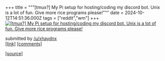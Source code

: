 +++
title = """[tmux?] My Pi setup for hosting/coding my discord bot. Unix is a lot of fun. Give more rice programs please!"""
date = 2024-10-12T14:51:36.000Z
tags = ["reddit","wm"]
+++
[![[tmux?] My Pi setup for hosting/coding my discord bot. Unix is a lot of fun. Give more rice programs please! ](https://preview.redd.it/fji4jenh9cud1.png?width=640&crop=smart&auto=webp&s=8f4195f03a7cf0633f5da470e629071e436ee0b8 "[tmux?] My Pi setup for hosting/coding my discord bot. Unix is a lot of fun. Give more rice programs please! ")](https://www.reddit.com/r/unixporn/comments/1g21t2o/tmux_my_pi_setup_for_hostingcoding_my_discord_bot/)

submitted by [/u/xhaydnx](https://www.reddit.com/user/xhaydnx)  
[\[link\]](https://i.redd.it/fji4jenh9cud1.png) [\[comments\]](https://www.reddit.com/r/unixporn/comments/1g21t2o/tmux_my_pi_setup_for_hostingcoding_my_discord_bot/)

[[source]](https://www.reddit.com/r/unixporn/comments/1g21t2o/tmux_my_pi_setup_for_hostingcoding_my_discord_bot/)
